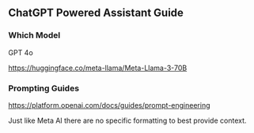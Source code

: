## ChatGPT Powered Assistant Guide

### Which Model

GPT 4o

https://huggingface.co/meta-llama/Meta-Llama-3-70B

### Prompting Guides

https://platform.openai.com/docs/guides/prompt-engineering

Just like Meta AI there are no specific formatting to best provide context.